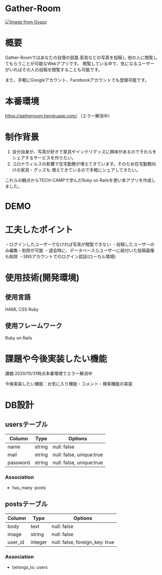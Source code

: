 # Gather-Room

[![Image from Gyazo](https://i.gyazo.com/700da562de2a580c559c4f30ac321a3f.jpg)](https://gyazo.com/700da562de2a580c559c4f30ac321a3f)

# 概要

Gather-Roomではあなたの自慢の部屋.家具などの写真を投稿し
他の人に閲覧してもらうことが可能なWebアプリです。
閲覧している中で、気になるユーザーがいればその人の投稿を閲覧することも可能です。

また、手軽にGoogleアカウント、Facebookアカウントでも登録可能です。

# 本番環境

https://gatherroom.herokuapp.com/
（エラー解消中）

# 制作背景

1. 自分自身が、写真が好きで家具やインテリグッズに興味があるのでそれらをシェアするサービスを作りたい。
2. コロナウィルスの影響で在宅勤務が増えてきています。そのため在宅勤務向けの家具・グッズも
増えてきているので手軽にシェアしてきたい。

これらの観点からTECH-CAMPで学んだRuby on Railsを使い本アプリを作成しました。

# DEMO

# 工夫したポイント
・ログインしたユーザーでなければ写真が閲覧できない
・投稿したユーザーのみ編集・削除が可能
・退会時に、データベースらユーザーに紐付いた投稿画像も削除
・SNSアカウントでのログイン認証(ローカル環境)

# 使用技術(開発環境)

## 使用言語
HAML
CSS
Ruby

## 使用フレームワーク
Ruby on Rails

# 課題や今後実装したい機能
課題:2020/10/31時点本番環境でエラー解消中

今後実装したい機能：お気に入り機能・コメント・検索機能の実装

# DB設計

## usersテーブル
|Column|Type|Options|
|------|----|-------|
|name|string|null: false|
|mail|string|null: false, unique:true|
|password|string|null: false, unique:true|

### Association
- has_many :posts

## postsテーブル
|Column|Type|Options|
|------|----|-------|
|body|text|null: false|
|image|string|null: false|
|user_id|integer|null: false, foreign_key: true|

### Association
- belongs_to: users
